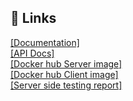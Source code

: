  
## 🔗 Links
[[Documentation]](https://drive.google.com/file/d/1QdpHJKO1Ual06qpYKFonto_jaVVB3giY/view?usp=sharing) <br/>
[[API Docs]]( https://documenter.getpostman.com/view/10310780/UyxdLpa8#163b11e0-52ac-4219-af5a-b5eead0455b7) <br/>
[[Docker hub Server image]](https://hub.docker.com/repository/docker/shreyankb/event_management_server) <br/>
[[Docker hub Client image]](https://hub.docker.com/repository/docker/shreyankb/event_management_client) <br/>
[[Server side testing report]](https://github.com/ShreyankB/Documents/blob/main/server%20side%20testing%20report.pdf) <br/>

